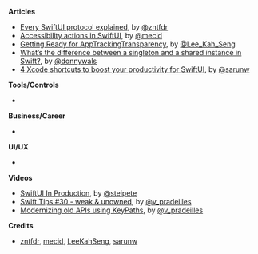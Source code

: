 
**Articles**

* [Every SwiftUI protocol explained](https://www.fivestars.blog/articles/swiftui-protocols/), by [@zntfdr](https://twitter.com/zntfdr)
* [Accessibility actions in SwiftUI](https://swiftwithmajid.com/2021/04/15/accessibility-actions-in-swiftui/), by [@mecid](https://twitter.com/mecid)
* [Getting Ready for AppTrackingTransparency](https://swiftsenpai.com/development/get-ready-apptrackingtransparency/), by [@Lee_Kah_Seng](https://twitter.com/Lee_Kah_Seng)
* [What’s the difference between a singleton and a shared instance in Swift?](https://www.donnywals.com/whats-the-difference-between-a-singleton-and-a-shared-instance-in-swift/), by [@donnywals](https://twitter.com/donnywals)
* [4 Xcode shortcuts to boost your productivity for SwiftUI](https://sarunw.com/posts/xcode-shortcuts-for-swiftui/), by [@sarunw](https://twitter.com/sarunw)

**Tools/Controls**

* 

**Business/Career**

* 

**UI/UX**

* 

**Videos**

* [SwiftUI In Production](https://vimeo.com/536908653), by [@steipete](https://twitter.com/steipete)
* [Swift Tips #30 - weak & unowned](https://www.youtube.com/watch?v=L2y7HejLtyY), by [@v_pradeilles](https://twitter.com/v_pradeilles)
* [Modernizing old APIs using KeyPaths](https://www.youtube.com/watch?v=LrDsUW6805E), by [@v_pradeilles](https://twitter.com/v_pradeilles)

**Credits**

* [zntfdr](https://github.com/zntfdr), [mecid](https://github.com/mecid), [LeeKahSeng](https://github.com/LeeKahSeng), [sarunw](https://github.com/sarunw)
